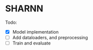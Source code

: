 # SHARNN

Todo:

- [x] Model implementation
- [ ] Add dataloaders, and preprocessing
- [ ] Train and evaluate
